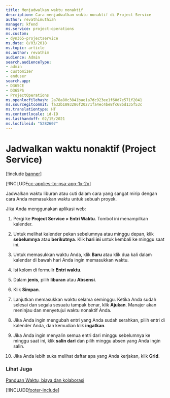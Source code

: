 ```yaml
---
title: Menjadwalkan waktu nonaktif
description: Cara menjadwalkan waktu nonaktif di Project Service
author: revathimuthiah
manager: kfend
ms.service: project-operations
ms.custom:
- dyn365-projectservice
ms.date: 8/03/2018
ms.topic: article
ms.author: revathim
audience: Admin
search.audienceType:
- admin
- customizer
- enduser
search.app:
- D365CE
- D365PS
- ProjectOperations
ms.openlocfilehash: 2a78a80c3841bae1a7dc923ee1f60d7e571f2041
ms.sourcegitcommit: fa32b1893286f20271fa4ec4be8fc68bd135f53c
ms.translationtype: HT
ms.contentlocale: id-ID
ms.lasthandoff: 02/15/2021
ms.locfileid: "5282607"
---
```

# <a name="schedule-time-off-project-service"></a>Jadwalkan waktu nonaktif (Project Service)

[!include [banner](../includes/psa-now-project-operations.md)]

[!INCLUDE[cc-applies-to-psa-app-1x-2x](../includes/cc-applies-to-psa-app-1x-2x.md)]

Jadwalkan waktu liburan atau cuti dalam cara yang sangat mirip dengan cara Anda memasukkan waktu untuk sebuah proyek.  
  
 Jika Anda menggunakan aplikasi web:  
  
1.  Pergi ke **Project Service > Entri Waktu**. Tombol ini menampilkan kalender.  
  
2.  Untuk melihat kalender pekan sebelumnya atau minggu depan, klik **sebelumnya** atau **berikutnya**. Klik **hari ini** untuk kembali ke minggu saat ini.  
  
3.  Untuk memasukkan waktu Anda, klik **Baru** atau klik dua kali dalam kalendar di bawah hari Anda ingin memasukkan waktu.  
  
4.  Isi kolom di formulir **Entri waktu**.  
  
5.  Dalam **jenis**, pilih **liburan** atau **Absensi**.  
  
6.  Klik **Simpan**.  
  
7.  Lanjutkan memasukkan waktu selama seminggu. Ketika Anda sudah selesai dan segala sesuatu tampak benar, klik **Ajukan**. Manajer akan meninjau dan menyetujui waktu nonaktif Anda.  
  
8.  Jika Anda ingin mengubah entri yang Anda sudah serahkan, pilih entri di kalender Anda, dan kemudian klik **ingatkan**.  
  
9. Jika Anda ingin menyalin semua entri dari minggu sebelumnya ke minggu saat ini, klik **salin dari** dan pilih minggu absen yang Anda ingin salin.  
  
10. Jika Anda lebih suka melihat daftar apa yang Anda kerjakan, klik **Grid**.  
  
### <a name="see-also"></a>Lihat Juga  
 [Panduan Waktu, biaya dan kolaborasi](../psa/time-expense-collaboration-guide.md)


[!INCLUDE[footer-include](../includes/footer-banner.md)]